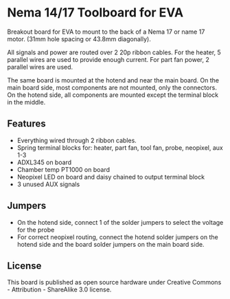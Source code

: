 # Nema 14/17 Toolboard for EVA

Breakout board for EVA to mount to the back of a Nema 17 or name 17 motor. (31mm hole spacing or 43.8mm diagonally).

All signals and power are routed over 2 20p ribbon cables.
For the heater, 5 parallel wires are used to provide enough current. For part fan power, 2 parallel wires are used.

The same board is mounted at the hotend and near the main board.
On the main board side, most components are not mounted, only the connectors.
On the hotend side, all components are mounted except the terminal block in the middle.

## Features
- Everything wired through 2 ribbon cables.
- Spring terminal blocks for: heater, part fan, tool fan, probe, neopixel, aux 1-3
- ADXL345 on board
- Chamber temp PT1000 on board
- Neopixel LED on board and daisy chained to output terminal block
- 3 unused AUX signals

## Jumpers
- On the hotend side, connect 1 of the solder jumpers to select the voltage for the probe
- For correct neopixel routing, connect the hotend solder jumpers on the hotend side and the board solder jumpers on the main board side.


## License
This board is published as open source hardware under Creative Commons - Attribution - ShareAlike 3.0 license.
